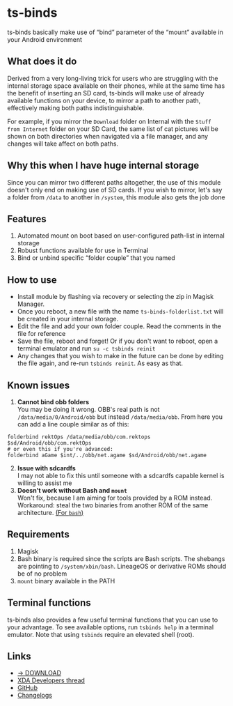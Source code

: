 # ts-binds
ts-binds basically make use of “bind” parameter of the “mount” available in your Android environment

## What does it do
Derived from a very long-living trick for users who are struggling with the internal storage space available on their phones, while at the same time has the benefit of inserting an SD card, ts-binds will make use of already available functions on your device, to mirror a path to another path, effectively making both paths indistinguishable.

For example, if you mirror the `Download` folder on Internal with the `Stuff from Internet` folder on your SD Card, the same list of cat pictures will be shown on both directories when navigated via a file manager, and any changes will take affect on both paths.

## Why this when I have huge internal storage
Since you can mirror two different paths altogether, the use of this module doesn't only end on making use of SD cards. If you wish to mirror, let's say a folder from `/data` to another in `/system`, this module also gets the job done

## Features
1. Automated mount on boot based on user-configured path-list in internal storage
2. Robust functions available for use in Terminal
3. Bind or unbind specific “folder couple” that you named

## How to use
- Install module by flashing via recovery or selecting the zip in Magisk Manager.
- Once you reboot, a new file with the name `ts-binds-folderlist.txt` will be created in your internal storage.
- Edit the file and add your own folder couple. Read the comments in the file for reference
- Save the file, reboot and forget! Or if you don't want to reboot, open a terminal emulator and run `su -c tsbinds reinit`
- Any changes that you wish to make in the future can be done by editing the file again, and re-run `tsbinds reinit`. As easy as that.

## Known issues
1. **Cannot bind obb folders**  
You may be doing it wrong. OBB's real path is not `/data/media/0/Android/obb` but instead `/data/media/obb`. From here you can add a line couple similar as of this:  
```
folderbind rektOps /data/media/obb/com.rektops $sd/Android/obb/com.rektOps
# or even this if you're advanced:
folderbind aGame $int/../obb/net.agame $sd/Android/obb/net.agame
```
2. **Issue with sdcardfs**  
I may not able to fix this until someone with a sdcardfs capable kernel is willing to assist me
3. **Doesn't work without Bash and `mount`**  
Won't fix, because I am aiming for tools provided by a ROM instead. Workaround: steal the two binaries from another ROM of the same architecture. [(For `bash`)](https://forum.xda-developers.com/apps/magisk/module-magisk-bash-shell-t3609988)

## Requirements
1. Magisk
2. Bash binary is required since the scripts are Bash scripts. The shebangs are pointing to `/system/xbin/bash`. LineageOS or derivative ROMs should be of no problem
3. `mount` binary available in the PATH

## Terminal functions
ts-binds also provides a few useful terminal functions that you can use to your advantage. To see available options, run `tsbinds help` in a terminal emulator. Note that using `tsbinds` require an elevated shell (root).

## Links
- [→ DOWNLOAD](https://github.com/TechnoSparks/ts-binds/releases)
- [XDA Developers thread](https://forum.xda-developers.com/apps/magisk/module-ts-binds-t3628856)
- [GitHub](https://github.com/TechnoSparks/ts-binds)
- [Changelogs](https://github.com/TechnoSparks/ts-binds/releases)
